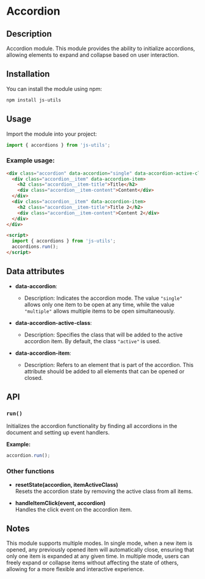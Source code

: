 # Accordion

## Description

Accordion module. This module provides the ability to initialize accordions, allowing elements to expand and collapse 
based on user interaction.

## Installation

You can install the module using npm:

```bash
npm install js-utils
```

## Usage

Import the module into your project:

```javascript
import { accordions } from 'js-utils';
```

### Example usage:

```html
<div class="accordion" data-accordion="single" data-accordion-active-class='active'>
  <div class="accordion__item" data-accordion-item>
    <h2 class="accordion__item-title">Title</h2>
    <div class="accordion__item-content">Content</div>
  </div>
  <div class="accordion__item" data-accordion-item>
    <h2 class="accordion__item-title">Title 2</h2>
    <div class="accordion__item-content">Content 2</div>
  </div>
</div>

<script>
  import { accordions } from 'js-utils';
  accordions.run();
</script>
```

## Data attributes

- **data-accordion**:
    - Description: Indicates the accordion mode. The value `"single"` allows only one item to be open at any time, 
      while the value `"multiple"` allows multiple items to be open simultaneously.

- **data-accordion-active-class**:
    - Description: Specifies the class that will be added to the active accordion item. By default, the class 
      `"active"` is used.

- **data-accordion-item**:
    - Description: Refers to an element that is part of the accordion. This attribute should be added to all elements 
      that can be opened or closed.

## API

### `run()`

Initializes the accordion functionality by finding all accordions in the document and setting up event handlers.

**Example:**

```javascript
accordion.run();
```

### Other functions

- **resetState(accordion, itemActiveClass)**  
  Resets the accordion state by removing the active class from all items.

- **handleItemClick(event, accordion)**  
  Handles the click event on the accordion item.

## Notes

This module supports multiple modes.
In single mode, when a new item is opened, any previously opened item will automatically close, ensuring that only 
one item is expanded at any given time. In multiple mode, users can freely expand or collapse items without affecting 
the state of others, allowing for a more flexible and interactive experience.
